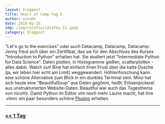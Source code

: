 ```yaml
---
layout: blogpost
title: Heart of Camp Tag 5
author: nicoHz
date: 2019-03-25
img: /img/calafou/calafou_12.jpeg
category: blogpost
---
```

"Let's go to the exercises" oder auch Datacamp, Datacamp, Datacamp: Jenny freut sich über ein Zertifikat, das sie für den Abschluss des Kurses "Introduction to Python" erhalten hat. Sie studiert jetzt "Intermediate Python for Data Science". Daten plotten, in Histogramme gießen, scatterplotten - alles dabei. Watch out! Bine hat einfach ihren Frust über die kalte Dusche (ja, wir leben hier echt am Limit) weggewandert. Höhlenforschung kann eine schöne Alternative zum Blick in ein dunkles Terminal sein. Mino hat sich heute eine "BeautifulSoup" aus Daten gegönnt, heißt: Erbsenpickerei aus unstrukturierten Website-Daten. Beautiful war auch das Tagesthema von nicoHz. Damit Python im Editor vim noch mehr Laune macht, hat ihre .vimrc ein paar besonders schöne [Plugins](https://python-guide.readthedocs.io) erhalten.    


***

### [<< 1 Tag](/calafou_24)
